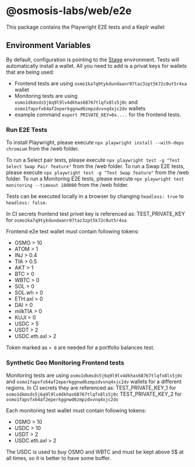 # @osmosis-labs/web/e2e

This package contains the Playwright E2E tests and a Keplr wallet

## Environment Variables

By default, configuration is pointing to the [Stage](https://stage.osmosis.zone) environment. Tests will automatically install a wallet. All you need to add is a privat keys for wallets that are being used:

- Frontend tests are using `osmo1ka7q9tykdundaanr07taz3zpt5k72c0ut5r4xa` wallet
- Monitoring tests are using `osmo1dkmsds5j6q9l9lv4dkhas68767tlqfx8ls5j0c` and `osmo1fapvfx64af2eperkggnwd6zmpzdvvnq4xjc2dv` wallets
- example command `export PRIVATE_KEY=0x....` for the frontend tests.

### Run E2E Tests

To install Playwright, please execute `npx playwright install --with-deps chromium` from the /web folder.

To run a Select pair tests, please execute `npx playwright test -g "Test Select Swap Pair feature"` from the /web folder.
To run a Swap E2E tests, please execute `npx playwright test -g "Test Swap feature"` from the /web folder.
To run a Monitoring E2E tests, please execute `npx playwright test monitoring --timeout 180000` from the /web folder.

Tests can be executed locally in a browser by changing `headless: true` to `headless: false`.

In CI secrets frontend test privet key is referenced as:
TEST_PRIVATE_KEY for `osmo1ka7q9tykdundaanr07taz3zpt5k72c0ut5r4xa`

Frontend e2e test wallet must contain following tokens:

- OSMO > 10
- ATOM > 1
- INJ > 0.4
- TIA > 0.5
- AKT > 1
- BTC > 0
- WBTC > 0
- SOL > 0
- SOL.wh > 0
- ETH.axl > 0
- DAI > 0
- milkTIA > 0
- KUJI > 0
- USDC > 5
- USDT > 2
- USDC.eth.axl > 2

Token marked as `> 0` are needed for a portfolio balances test.

### Synthetic Geo Monitoring Frontend tests

Monitoring tests are using `osmo1dkmsds5j6q9l9lv4dkhas68767tlqfx8ls5j0c` and `osmo1fapvfx64af2eperkggnwd6zmpzdvvnq4xjc2dv` wallets for a different regions.
In CI secrets they are referenced as:
TEST_PRIVATE_KEY_1 for `osmo1dkmsds5j6q9l9lv4dkhas68767tlqfx8ls5j0c`
TEST_PRIVATE_KEY_2 for `osmo1fapvfx64af2eperkggnwd6zmpzdvvnq4xjc2dv`

Each monitoring test wallet must contain following tokens:

- OSMO > 10
- USDC > 10
- USDT > 2
- USDC.eth.axl > 2

The USDC is used to buy OSMO and WBTC and must be kept above 5$ at all times, so it is better to have some buffer.
